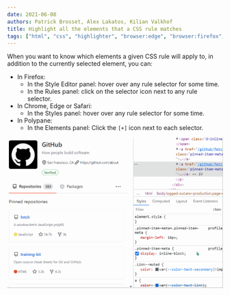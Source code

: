 ```yaml
---
date: 2021-06-08
authors: Patrick Brosset, Alex Lakatos, Kilian Valkhof
title: Highlight all the elements that a CSS rule matches
tags: ["html", "css", "highlighter", "browser:edge", "browser:firefox", "browser:chrome", "browser:safari", "browser:polypane"]
---
```

When you want to know which elements a given CSS rule will apply to, in addition to the currently selected element, you can:

* In Firefox:
  * In the Style Editor panel: hover over any rule selector for some time.
  * In the Rules panel: click on the selector icon next to any rule selector.
* In Chrome, Edge or Safari:
  * In the Styles panel: hover over any rule selector for some time.
* In Polypane:
  * In the Elements panel: Click the `[+]` icon next to each selector.

![Animation showing how hovering over selectors in chrome highlights the matching elements in the page.](/assets/img/highlight-matching-elements.gif)
